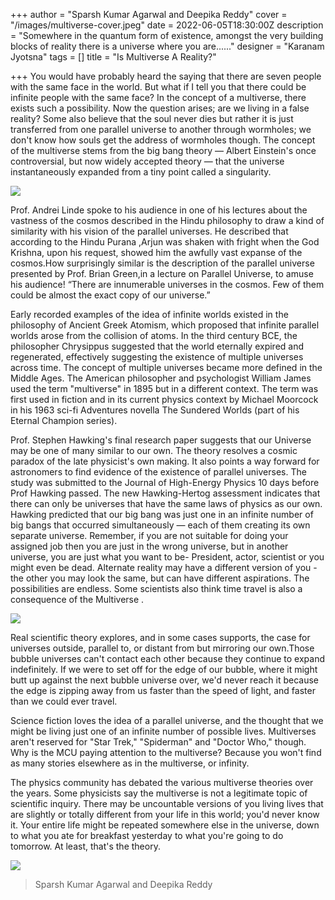 +++
author = "Sparsh Kumar Agarwal and Deepika Reddy"
cover = "/images/multiverse-cover.jpeg"
date = 2022-06-05T18:30:00Z
description = "Somewhere in the quantum form of existence, amongst the very building blocks of reality there is a universe where you are......"
designer = "Karanam Jyotsna"
tags = []
title = "Is Multiverse A Reality?"

+++
You would have probably heard the saying that there are seven people with the same face in the world. But what if I tell you that there could be infinite people with the same face? In the concept of a multiverse, there exists such a possibility. Now the question arises; are we living in a false reality? Some also believe that the soul never dies but rather it is just transferred from one parallel universe to another through wormholes; we don't know how souls get the address of wormholes though. The concept of the multiverse stems from the big bang theory — Albert Einstein's once controversial, but now widely accepted theory —  that the universe instantaneously expanded from a tiny point called a singularity.

![](/images/multiverse1.jpeg)

Prof. Andrei Linde spoke to his audience in one of his lectures about the vastness of the cosmos described in the Hindu philosophy to draw a kind of similarity with his vision of the parallel universes. He described that according to the Hindu Purana ,Arjun was shaken with fright when the God Krishna, upon his request, showed him the awfully vast expanse of the cosmos.How surprisingly similar is the description of the parallel universe presented by Prof. Brian Green,in a lecture on Parallel Universe, to amuse his audience! “There are innumerable universes in the cosmos. Few of them could be almost the exact copy of our universe.”

Early recorded examples of the idea of infinite worlds existed in the philosophy of Ancient Greek Atomism, which proposed that infinite parallel worlds arose from the collision of atoms. In the third century BCE, the philosopher Chrysippus suggested that the world eternally expired and regenerated, effectively suggesting the existence of multiple universes across time. The concept of multiple universes became more defined in the Middle Ages. The American philosopher and psychologist William James used the term "multiverse" in 1895 but in a different context. The term was first used in fiction and in its current physics context by Michael Moorcock in his 1963 sci-fi Adventures novella The Sundered Worlds (part of his Eternal Champion series).

Prof. Stephen Hawking's final research paper suggests that our Universe may be one of many similar to our own. The theory resolves a cosmic paradox of the late physicist's own making. It also points a way forward for astronomers to find evidence of the existence of parallel universes. The study was submitted to the Journal of High-Energy Physics 10 days before Prof Hawking passed. The new Hawking-Hertog assessment indicates that there can only be universes that have the same laws of physics as our own. Hawking predicted that our big bang was just one in an infinite number of big bangs that occurred simultaneously — each of them creating its own separate universe. Remember, if you are not suitable for doing your assigned job then you are just in the wrong universe, but in another universe, you are just what you want to be- President, actor, scientist or you might even be dead. Alternate reality may have a different version of you - the other you may look the same, but can have different aspirations. The possibilities are endless. Some scientists also think time travel is also a consequence of the Multiverse .

![](/images/multiverse2.jpeg)

Real scientific theory explores, and in some cases supports, the case for universes outside, parallel to, or distant from but mirroring our own.Those bubble universes can't contact each other because they continue to expand indefinitely. If we were to set off for the edge of our bubble, where it might butt up against the next bubble universe over, we'd never reach it because the edge is zipping away from us faster than the speed of light, and faster than we could ever travel.

Science fiction loves the idea of a parallel universe, and the thought that we might be living just one of an infinite number of possible lives. Multiverses aren't reserved for "Star Trek," "Spiderman" and "Doctor Who," though. Why is  the MCU paying attention to the multiverse? Because you won't find as many stories elsewhere as in the multiverse, or infinity.

The physics community has debated the various multiverse theories over the years. Some physicists say the multiverse is not a legitimate topic of scientific inquiry. There may be uncountable versions of you living lives  that are slightly or totally different from your life in this world; you'd never know it. Your entire life might be repeated somewhere else in the universe, down to what you ate for breakfast yesterday to what you're going to do tomorrow. At least, that's the theory.

![](/images/multiverse3.jpg)

> Sparsh Kumar Agarwal and Deepika Reddy 